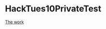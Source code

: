 # HackTues10PrivateTest

<a href="https://jellyfish-app-5kx28.ondigitalocean.app/auth/login" >The work</a>
